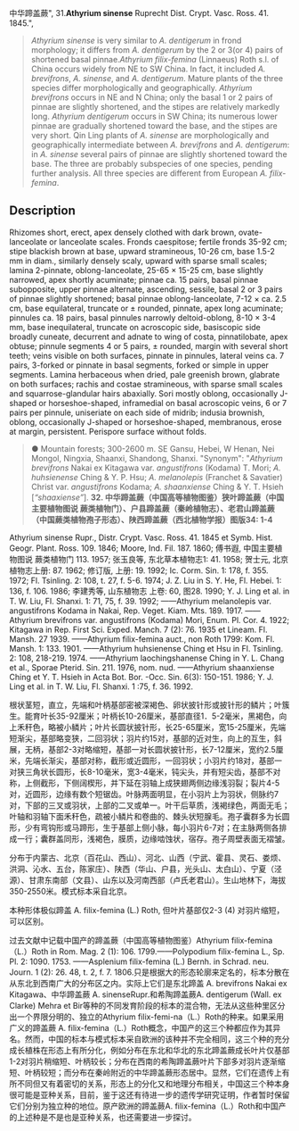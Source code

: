中华蹄盖蕨",
31.**Athyrium sinense** Ruprecht Dist. Crypt. Vasc. Ross. 41. 1845.",

> *Athyrium sinense* is very similar to *A. dentigerum* in frond morphology; it differs from *A. dentigerum* by the 2 or 3(or 4) pairs of shortened basal pinnae.*Athyrium filix-femina* (Linnaeus) Roth s.l. of China occurs widely from NE to SW China. In fact, it included *A. brevifrons*, *A. sinense*, and *A. dentigerum*. Mature plants of the three species differ morphologically and geographically. *Athyrium brevifrons* occurs in NE and N China; only the basal 1 or 2 pairs of pinnae are slightly shortened, and the stipes are relatively markedly long. *Athyrium dentigerum* occurs in SW China; its numerous lower pinnae are gradually shortened toward the base, and the stipes are very short. Qin Ling plants of *A. sinense* are morphologically and geographically intermediate between *A. brevifrons* and *A. dentigerum*: in *A. sinense* several pairs of pinnae are slightly shortened toward the base. The three are probably subspecies of one species, pending further analysis. All three species are different from European *A. filix-femina*.

## Description
Rhizomes short, erect, apex densely clothed with dark brown, ovate-lanceolate or lanceolate scales. Fronds caespitose; fertile fronds 35-92 cm; stipe blackish brown at base, upward stramineous, 10-26 cm, base 1.5-2 mm in diam., similarly densely scaly, upward with sparse small scales; lamina 2-pinnate, oblong-lanceolate, 25-65 × 15-25 cm, base slightly narrowed, apex shortly acuminate; pinnae ca. 15 pairs, basal pinnae subopposite, upper pinnae alternate, ascending, sessile, basal 2 or 3 pairs of pinnae slightly shortened; basal pinnae oblong-lanceolate, 7-12 × ca. 2.5 cm, base equilateral, truncate or ± rounded, pinnate, apex long acuminate; pinnules ca. 18 pairs, basal pinnules narrowly deltoid-oblong, 8-10 × 3-4 mm, base inequilateral, truncate on acroscopic side, basiscopic side broadly cuneate, decurrent and adnate to wing of costa, pinnatilobate, apex obtuse; pinnule segments 4 or 5 pairs, ± rounded, margin with several short teeth; veins visible on both surfaces, pinnate in pinnules, lateral veins ca. 7 pairs, 3-forked or pinnate in basal segments, forked or simple in upper segments. Lamina herbaceous when dried, pale greenish brown, glabrate on both surfaces; rachis and costae stramineous, with sparse small scales and squarrose-glandular hairs abaxially. Sori mostly oblong, occasionally J-shaped or horseshoe-shaped, inframedial on basal acroscopic veins, 6 or 7 pairs per pinnule, uniseriate on each side of midrib; indusia brownish, oblong, occasionally J-shaped or horseshoe-shaped, membranous, erose at margin, persistent. Perispore surface without folds.

> ● Mountain forests; 300-2600 m. SE Gansu, Hebei, W Henan, Nei Mongol, Ningxia, Shaanxi, Shandong, Shanxi.
  "Synonym": "*Athyrium brevifrons* Nakai ex Kitagawa var. *angustifrons* (Kodama) T. Mori; *A. huhsienense* Ching &amp; Y. P. Hsu; *A. melanolepis* (Franchet &amp; Savatier) Christ var. *angustifrons* Kodama; *A. shaanxiense* Ching &amp; Y. T. Hsieh [*“shaaxiense”*].
**32. 中华蹄盖蕨（中国高等植物图鉴）狭叶蹄盖蕨（中国主要植物图说 蕨类植物门）、户县蹄盖蕨（秦岭植物志）、老君山蹄盖蕨（中国蕨类植物孢子形态）、陕西蹄盖蕨（西北植物学报）图版34: 1-4**

Athyrium sinense Rupr., Distr. Crypt. Vasc. Ross. 41. 1845 et Symb. Hist. Geogr. Plant. Ross. 109. 1846; Moore, Ind. Fil. 187. 1860; 傅书遐, 中国主要植物图说 蕨类植物门 113. 1957; 张玉良等, 东北草本植物志1: 41. 1958; 贺士元, 北京植物志上册: 87. 1962; 修订版, 上册: 19. 1992; Ic. Corm. Sin. 1: 178, f. 355. 1972; Fl. Tsinling. 2: 108, t. 27, f. 5-6. 1974; J. Z. Liu in S. Y. He, Fl. Hebei. 1: 136, f. 106. 1986; 李建秀等, 山东植物志 上卷: 60, 图28. 1990; Y. J. Ling et al. in T. W. Liu, Fl. Shanxi. 1: 71, 75, f. 39. 1992; ——Athyrium melanolepis var. angustifrons Kodama in Nakai, Rep. Veget. Kiam. Mts. 189. 1917. ——Athyrium brevifrons var. angustifrons (Kodama) Mori, Enum. Pl. Cor. 4. 1922; Kitagawa in Rep. First Sci. Exped. Manch. 7 (2): 76. 1935 et Lineam. Fl. Mansh. 27 1939. ——Athyrium filix-femina auct., non Roth 1799: Kom. Fl. Mansh. 1: 133. 1901. ——Athyrium huhsienense Ching et Hsu in Fl. Tsinling. 2: 108, 218-219. 1974. ——Athyrium laochingshanense Ching in Y. L. Chang et al., Sporae Pterid. Sin. 211. 1976, nom. nud. ——Athyrium shaanxiense Ching et Y. T. Hsieh in Acta Bot. Bor. -Occ. Sin. 6(3): 150-151. 1986; Y. J. Ling et al. in T. W. Liu, Fl. Shanxi. 1 :75, f. 36. 1992.

根状茎短，直立，先端和叶柄基部密被深褐色、卵状披针形或披针形的鳞片；叶簇生。能育叶长35-92厘米；叶柄长10-26厘米，基部直径1．5-2毫米，黑褐色，向上禾秆色，略被小鳞片；叶片长圆状披针形，长25-65厘米，宽15-25厘米，先端短渐尖，基部略变狭，二回羽状；羽片约15对，基部的近对生，向上的互生，斜展，无柄，基部2-3对略缩短，基部一对长圆状披针形，长7-12厘米，宽约2.5厘米，先端长渐尖，基部对称，截形或近圆形，一回羽状；小羽片约18对，基部一对狭三角状长圆形，长8-10毫米，宽3-4毫米，钝尖头，并有短尖齿，基部不对称，上侧截形，下侧阔楔形，并下延在羽轴上成狭翅两侧边缘浅羽裂；裂片4-5对，近圆形，边缘有数个短锯齿。叶脉两面明显，在小羽片上为羽状，侧脉约7对，下部的三叉或羽状，上部的二叉或单一。叶干后草质，浅褐绿色，两面无毛；叶轴和羽轴下面禾秆色，疏被小鳞片和卷曲的、棘头状短腺毛。孢子囊群多为长圆形，少有弯钩形或马蹄形，生于基部上侧小脉，每小羽片6-7对；在主脉两侧各排成一行；囊群盖同形，浅褐色，膜质，边缘啮蚀状，宿存。孢子周壁表面无褶皱。

分布于内蒙古、北京（百花山、西山）、河北、山西（宁武、霍县、灵石、娄烦、洪洞、沁水、五台，陈家庄）、陕西（华山、户县，光头山、太白山）、宁夏（泾源）、甘肃东南部（文县）、山东以及河南西部（卢氏老君山）。生山地林下，海拔350-2550米。模式标本采自北京。

本种形体极似蹄盖 A. filix-femina (L.) Roth, 但叶片基部仅2-3 (4) 对羽片缩短，可以区别。

过去文献中记载中国产的蹄盖蕨（中国高等植物图鉴）Athyrium filix-femina（L.）Roth in Rom. Mag. 2 (1): 106. 1799.——Polypodium filix-femina L., Sp. Pl. 2: 1090. 1753. ——Asplenium filix-femina (L.) Bernh. in Schrad. neu. Journ. 1 (2): 26. 48, t. 2, f. 7. 1806.只是根据大的形态轮廓来定名的，标本分散在从东北到西南广大的分布区之内。实际上它们是东北蹄盖 A. brevifrons Nakai ex Kitagawa、中华蹄盖蕨 A. sinenseRupr.和希陶蹄盖蕨A. dentigerum (Wall. ex Clarke) Mehra et Bir等种的不同发育阶段的标本的混合物，无法从这些种里区分出一个界限分明的、独立的Athyrium filix-femi-na（L.）Roth的种来。如果采用广义的蹄盖蕨 A. filix-femina（L.）Roth概念，中国产的这三个种都应作为其异名。然而，中国的标本与模式标本采自欧洲的该种并不完全相同，这三个种的充分成长植株在形态上有所分化，例如分布在东北和华北的东北蹄盖蕨成长叶片仅基部1-2对羽片稍缩短、叶柄较长；分布在西南的希陶蹄盖蕨叶片下部多对羽片逐渐缩短、叶柄较短；而分布在秦岭附近的中华蹄盖蕨形态居中。显然，它们在遗传上有所不同但又有着密切的关系，形态上的分化又和地理分布相关，中国这三个种本身很可能是亚种关系，目前，鉴于这还有待进一步的遗传学研究证明，作者暂时保留它们分别为独立种的地位。原产欧洲的蹄盖蕨A. filix-femina（L.）Roth和中国产的上述种是不是也是亚种关系，也还需要进一步探讨。
